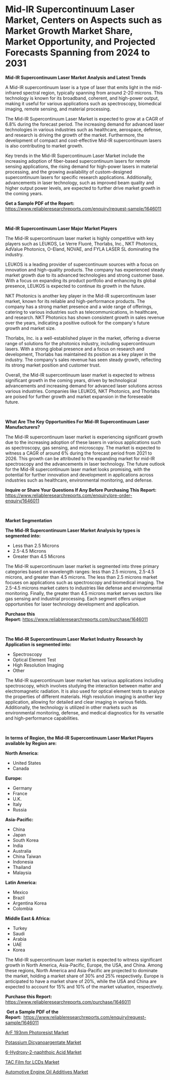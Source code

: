 <p><h1>Mid-IR Supercontinuum Laser Market, Centers on Aspects such as Market Growth Market Share, Market Opportunity, and Projected Forecasts Spanning from 2024 to 2031</h1></p><p><strong>Mid-IR Supercontinuum Laser Market Analysis and Latest Trends</strong></p>
<p><p>A Mid-IR supercontinuum laser is a type of laser that emits light in the mid-infrared spectral region, typically spanning from around 2-20 microns. This technology is known for its broadband, coherent, and high-power output, making it useful for various applications such as spectroscopy, biomedical imaging, remote sensing, and material processing.</p><p>The Mid-IR Supercontinuum Laser Market is expected to grow at a CAGR of 6.8% during the forecast period. The increasing demand for advanced laser technologies in various industries such as healthcare, aerospace, defense, and research is driving the growth of the market. Furthermore, the development of compact and cost-effective Mid-IR supercontinuum lasers is also contributing to market growth.</p><p>Key trends in the Mid-IR Supercontinuum Laser Market include the increasing adoption of fiber-based supercontinuum lasers for remote sensing applications, the rising demand for high-power lasers in material processing, and the growing availability of custom-designed supercontinuum lasers for specific research applications. Additionally, advancements in laser technology, such as improved beam quality and higher output power levels, are expected to further drive market growth in the coming years.</p></p>
<p><strong>Get a Sample PDF of the Report:&nbsp;</strong> <a href="https://www.reliableresearchreports.com/enquiry/request-sample/1646011">https://www.reliableresearchreports.com/enquiry/request-sample/1646011</a></p>
<p>&nbsp;</p>
<p><strong>Mid-IR Supercontinuum Laser Major Market Players</strong></p>
<p><p>The Mid-IR supercontinuum laser market is highly competitive with key players such as LEUKOS, Le Verre Fluoré, Thorlabs, Inc., NKT Photonics, AdValue Photonics, O-Eland, NOVAE, and FYLA LASER SL dominating the industry.</p><p>LEUKOS is a leading provider of supercontinuum sources with a focus on innovation and high-quality products. The company has experienced steady market growth due to its advanced technologies and strong customer base. With a focus on expanding its product portfolio and enhancing its global presence, LEUKOS is expected to continue its growth in the future.</p><p>NKT Photonics is another key player in the Mid-IR supercontinuum laser market, known for its reliable and high-performance products. The company has a strong market presence and a wide range of offerings, catering to various industries such as telecommunications, in healthcare, and research. NKT Photonics has shown consistent growth in sales revenue over the years, indicating a positive outlook for the company's future growth and market size.</p><p>Thorlabs, Inc. is a well-established player in the market, offering a diverse range of solutions for the photonics industry, including supercontinuum lasers. With a strong global presence and a focus on research and development, Thorlabs has maintained its position as a key player in the industry. The company's sales revenue has seen steady growth, reflecting its strong market position and customer trust.</p><p>Overall, the Mid-IR supercontinuum laser market is expected to witness significant growth in the coming years, driven by technological advancements and increasing demand for advanced laser solutions across various industries. Companies like LEUKOS, NKT Photonics, and Thorlabs are poised for further growth and market expansion in the foreseeable future.</p></p>
<p>&nbsp;</p>
<p><strong>What Are The Key Opportunities For Mid-IR Supercontinuum Laser Manufacturers?</strong></p>
<p><p>The Mid-IR supercontinuum laser market is experiencing significant growth due to the increasing adoption of these lasers in various applications such as spectroscopy, gas sensing, and microscopy. The market is expected to witness a CAGR of around 6% during the forecast period from 2021 to 2026. This growth can be attributed to the expanding market for mid-IR spectroscopy and the advancements in laser technology. The future outlook for the Mid-IR supercontinuum laser market looks promising, with the potential for further innovation and development in applications across industries such as healthcare, environmental monitoring, and defense.</p></p>
<p><strong>Inquire or Share Your Questions If Any Before Purchasing This Report:</strong> <a href="https://www.reliableresearchreports.com/enquiry/pre-order-enquiry/1646011">https://www.reliableresearchreports.com/enquiry/pre-order-enquiry/1646011</a></p>
<p>&nbsp;</p>
<p><strong>Market Segmentation</strong></p>
<p><strong>The Mid-IR Supercontinuum Laser Market Analysis by types is segmented into:</strong></p>
<p><ul><li>Less than 2.5 Microns</li><li>2.5-4.5 Microns</li><li>Greater than 4.5 Microns</li></ul></p>
<p><p>The Mid-IR supercontinuum laser market is segmented into three primary categories based on wavelength ranges: less than 2.5 microns, 2.5-4.5 microns, and greater than 4.5 microns. The less than 2.5 microns market focuses on applications such as spectroscopy and biomedical imaging. The 2.5-4.5 microns market caters to industries like defense and environmental monitoring. Finally, the greater than 4.5 microns market serves sectors like gas sensing and industrial processing. Each segment offers unique opportunities for laser technology development and application.</p></p>
<p><strong>Purchase this Report:&nbsp;</strong><a href="https://www.reliableresearchreports.com/purchase/1646011">https://www.reliableresearchreports.com/purchase/1646011</a></p>
<p>&nbsp;</p>
<p><strong>The Mid-IR Supercontinuum Laser Market Industry Research by Application is segmented into:</strong></p>
<p><ul><li>Spectroscopy</li><li>Optical Element Test</li><li>High Resolution Imaging</li><li>Other</li></ul></p>
<p><p>The Mid-IR supercontinuum laser market has various applications including spectroscopy, which involves studying the interaction between matter and electromagnetic radiation. It is also used for optical element tests to analyze the properties of different materials. High resolution imaging is another key application, allowing for detailed and clear imaging in various fields. Additionally, the technology is utilized in other markets such as environmental monitoring, defense, and medical diagnostics for its versatile and high-performance capabilities.</p></p>
<p>&nbsp;</p>
<p><strong>In terms of Region, the Mid-IR Supercontinuum Laser Market Players available by Region are:</strong></p>
<p>
    <p> <strong> North America: </strong>
        <ul>
            <li>United States</li>
            <li>Canada</li>
        </ul>
        </p> 
    <p> <strong> Europe: </strong>
        <ul>
            <li>Germany</li>
            <li>France</li>
            <li>U.K.</li>
            <li>Italy</li>
            <li>Russia</li>
        </ul>
        </p> 
    <p> <strong> Asia-Pacific: </strong>
        <ul>
            <li>China</li>
            <li>Japan</li>
            <li>South Korea</li>
            <li>India</li>
            <li>Australia</li>
            <li>China Taiwan</li>
            <li>Indonesia</li>
            <li>Thailand</li>
            <li>Malaysia</li>
        </ul>
        </p> 
    <p> <strong> Latin America: </strong>
        <ul>
            <li>Mexico</li>
            <li>Brazil</li>
            <li>Argentina Korea</li>
            <li>Colombia</li>
        </ul>
        </p> 
    <p> <strong> Middle East & Africa: </strong>
        <ul>
            <li>Turkey</li>
            <li>Saudi</li>
            <li>Arabia</li>
            <li>UAE</li>
            <li>Korea</li>
        </ul>
    </p>
    </p>
<p><p>The Mid-IR supercontinuum laser market is expected to witness significant growth in North America, Asia-Pacific, Europe, the USA, and China. Among these regions, North America and Asia-Pacific are projected to dominate the market, holding a market share of 30% and 25% respectively. Europe is anticipated to have a market share of 20%, while the USA and China are expected to account for 15% and 10% of the market valuation, respectively.</p></p>
<p><strong>Purchase this Report: </strong><a href="https://www.reliableresearchreports.com/purchase/1646011">https://www.reliableresearchreports.com/purchase/1646011</a></p>
<p>&nbsp;<strong>Get a Sample PDF of the Report:&nbsp;&nbsp;</strong><a href="https://www.reliableresearchreports.com/enquiry/request-sample/1646011">https://www.reliableresearchreports.com/enquiry/request-sample/1646011</a></p>
<p><strong></strong></p>
<p><p><a href="https://carnation-joke-41f.notion.site/ArF-193nm-Photoresist-Market-Provides-Detailed-Segmentation-of-this-Market-based-on-Type-Applicatio-63ba62d98df44edfbf8416b1b6fbd916">ArF 193nm Photoresist Market</a></p><p><a href="https://view.publitas.com/reportprime-1/potassium-dicyanoargentate-market-offers-provide-insightful-data-for-the-time-period-from-2024-to-2031-and-also-provide-analysis-based-on-application-type-and-region/">Potassium Dicyanoargentate Market</a></p><p><a href="https://adventurous-uranium-ef9.notion.site/6-Hydroxy-2-naphthoic-Acid-Market-Size-Growth-Outlook-from-2024-to-2031-projecting-at-Market-s-Tre-6d69d443ba274fe0a2a6e0e319c8fe0b">6-Hydroxy-2-naphthoic Acid Market</a></p><p><a href="https://extreme-scabiosa-c81.notion.site/TAC-Film-for-LCDs-Market-Furnish-Information-about-Market-Size-Market-Share-Market-Dynamics-and-P-6c343c5e5ec241e9974f93629bd67570">TAC Film for LCDs Market</a></p><p><a href="https://view.publitas.com/reportprime-1/automotive-engine-oil-additives-market-research-report-provides-critical-insights-that-can-help-shape-business-development-and-investment-strategies/">Automotive Engine Oil Additives Market</a></p></p>